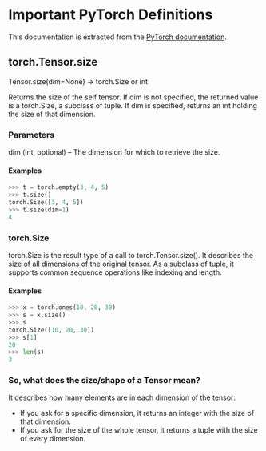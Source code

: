 # Important PyTorch Definitions

This documentation is extracted from the [PyTorch documentation](https://pytorch.org/docs/stable/).

## torch.Tensor.size

Tensor.size(dim=None) → torch.Size or int

Returns the size of the self tensor. If dim is not specified, the returned value is a torch.Size, a subclass of tuple. If dim is specified, returns an int holding the size of that dimension.

### Parameters

dim (int, optional) – The dimension for which to retrieve the size.

#### Examples

```python
>>> t = torch.empty(3, 4, 5)
>>> t.size()
torch.Size([3, 4, 5])
>>> t.size(dim=1)
4
```

### torch.Size

torch.Size is the result type of a call to torch.Tensor.size(). It describes the size of all dimensions of the original tensor. As a subclass of tuple, it supports common sequence operations like indexing and length.

#### Examples

```python
>>> x = torch.ones(10, 20, 30)
>>> s = x.size()
>>> s
torch.Size([10, 20, 30])
>>> s[1]
20
>>> len(s)
3
```

### So, what does the size/shape of a Tensor mean?

It describes how many elements are in each dimension of the tensor:

- If you ask for a specific dimension, it returns an integer with the size of that dimension.
- If you ask for the size of the whole tensor, it returns a tuple with the size of every dimension.
